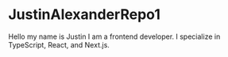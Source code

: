 # JustinAlexanderRepo1

Hello my name is Justin I am a frontend developer. I specialize in TypeScript, React, and Next.js.
